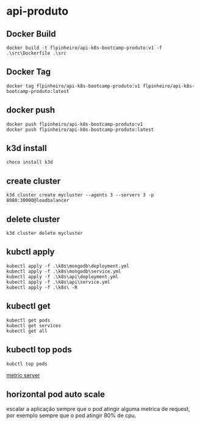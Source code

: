 # api-produto

## Docker Build

```cli
docker build -t flpinheiro/api-k8s-bootcamp-produto:v1 -f .\src\Dockerfile .\src
```

## Docker Tag

```cli
docker tag flpinheiro/api-k8s-bootcamp-produto:v1 flpinheiro/api-k8s-bootcamp-produto:latest
```

## docker push

```cli
docker push flpinheiro/api-k8s-bootcamp-produto:v1
docker push flpinheiro/api-k8s-bootcamp-produto:latest
```

## k3d install

```cli
choco install k3d
```

## create cluster

```cli
k3d cluster create mycluster --agents 3 --servers 3 -p 8080:30000@loadbalancer
```

## delete cluster

```cli
k3d cluster delete mycluster
```

## kubctl apply

```cli
kubectl apply -f .\k8s\mongodb\deployment.yml
kubectl apply -f .\k8s\mongodb\service.yml
kubectl apply -f .\k8s\api\deployment.yml
kubectl apply -f .\k8s\api\service.yml
kubectl apply -f .\k8s\ -R
```

## kubectl get

```cli
kubectl get pods
kubectl get services
kubectl get all
```

## kubectl top pods

```cli
kubctl top pods
```

[metric server](https://github.com/kubernetes-sigs/metrics-server)

## horizontal pod auto scale

escalar a aplicação sempre que o pod atingir alguma metrica de request, por exemplo sempre que o pod atingir 80% de cpu.
